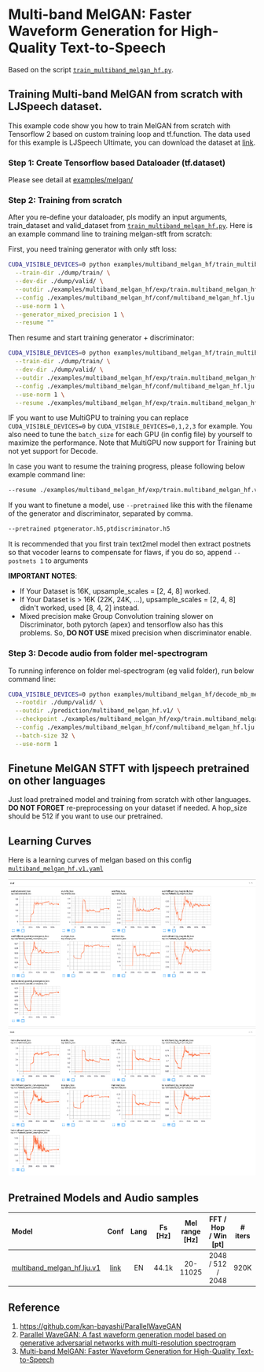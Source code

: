 ﻿
# Multi-band MelGAN: Faster Waveform Generation for High-Quality Text-to-Speech
Based on the script [`train_multiband_melgan_hf.py`](https://github.com/dathudeptrai/TensorflowTTS/tree/master/examples/multiband_melgan_hf/train_multiband_melgan_hf.py).

## Training Multi-band MelGAN from scratch with LJSpeech dataset.
This example code show you how to train MelGAN from scratch with Tensorflow 2 based on custom training loop and tf.function. The data used for this example is LJSpeech Ultimate, you can download the dataset at  [link](https://machineexperiments.tumblr.com/post/662408083204685824/ljspeech-ultimate).

### Step 1: Create Tensorflow based Dataloader (tf.dataset)
Please see detail at [examples/melgan/](https://github.com/dathudeptrai/TensorflowTTS/tree/master/examples/melgan#step-1-create-tensorflow-based-dataloader-tfdataset)

### Step 2: Training from scratch
After you re-define your dataloader, pls modify an input arguments, train_dataset and valid_dataset from [`train_multiband_melgan_hf.py`](https://github.com/dathudeptrai/TensorflowTTS/tree/master/examples/multiband_melgan_hf/train_multiband_melgan_hf.py). Here is an example command line to training melgan-stft from scratch:

First, you need training generator with only stft loss: 

```bash
CUDA_VISIBLE_DEVICES=0 python examples/multiband_melgan_hf/train_multiband_melgan_hf.py \
  --train-dir ./dump/train/ \
  --dev-dir ./dump/valid/ \
  --outdir ./examples/multiband_melgan_hf/exp/train.multiband_melgan_hf.v1/ \
  --config ./examples/multiband_melgan_hf/conf/multiband_melgan_hf.lju.v1.yml \
  --use-norm 1 \
  --generator_mixed_precision 1 \
  --resume ""
```

Then resume and start training generator + discriminator:

```bash
CUDA_VISIBLE_DEVICES=0 python examples/multiband_melgan_hf/train_multiband_melgan_hf.py \
  --train-dir ./dump/train/ \
  --dev-dir ./dump/valid/ \
  --outdir ./examples/multiband_melgan_hf/exp/train.multiband_melgan_hf.v1/ \
  --config ./examples/multiband_melgan_hf/conf/multiband_melgan_hf.lju.v1.yml \
  --use-norm 1 \
  --resume ./examples/multiband_melgan_hf/exp/train.multiband_melgan_hf.v1/checkpoints/ckpt-200000
```

IF you want to use MultiGPU to training you can replace `CUDA_VISIBLE_DEVICES=0` by `CUDA_VISIBLE_DEVICES=0,1,2,3` for example. You also need to tune the `batch_size` for each GPU (in config file) by yourself to maximize the performance. Note that MultiGPU now support for Training but not yet support for Decode. 

In case you want to resume the training progress, please following below example command line:

```bash
--resume ./examples/multiband_melgan_hf/exp/train.multiband_melgan_hf.v1/checkpoints/ckpt-100000
```

If you want to finetune a model, use `--pretrained` like this with the filename of the generator and discriminator, separated by comma.
```bash
--pretrained ptgenerator.h5,ptdiscriminator.h5
```
It is recommended that you first train text2mel model then extract postnets so that vocoder learns to compensate for flaws, if you do so, append `--postnets 1` to arguments



**IMPORTANT NOTES**:

- If Your Dataset is 16K, upsample_scales = [2, 4, 8] worked.
- If Your Dataset is > 16K (22K, 24K, ...), upsample_scales = [2, 4, 8] didn't worked, used [8, 4, 2] instead.
- Mixed precision make Group Convolution training slower on Discriminator, both pytorch (apex) and tensorflow also has this problems. So, **DO NOT USE** mixed precision when discriminator enable.

### Step 3: Decode audio from folder mel-spectrogram
To running inference on folder mel-spectrogram (eg valid folder), run below command line:

```bash
CUDA_VISIBLE_DEVICES=0 python examples/multiband_melgan_hf/decode_mb_melgan.py \
  --rootdir ./dump/valid/ \
  --outdir ./prediction/multiband_melgan_hf.v1/ \
  --checkpoint ./examples/multiband_melgan_hf/exp/train.multiband_melgan_hf.v1/checkpoints/generator-920000.h5 \
  --config ./examples/multiband_melgan_hf/conf/multiband_melgan_hf.lju.v1.yml \
  --batch-size 32 \
  --use-norm 1
```

## Finetune MelGAN STFT with ljspeech pretrained on other languages
Just load pretrained model and training from scratch with other languages. **DO NOT FORGET** re-preprocessing on your dataset if needed. A hop_size should be 512 if you want to use our pretrained.

## Learning Curves
Here is a learning curves of melgan based on this config [`multiband_melgan_hf.v1.yaml`](https://github.com/dathudeptrai/TensorflowTTS/tree/master/examples/multiband_melgan_hf/conf/multiband_melgan_hf.v1.yaml)

<img src="fig/eval.png" height="300" width="850">

<img src="fig/train.png" height="300" width="850">

## Pretrained Models and Audio samples
| Model                                                                                                          | Conf                                                                                                                        | Lang  | Fs [Hz] | Mel range [Hz] | FFT / Hop / Win [pt] | # iters | Notes |
| :------                                                                                                        | :---:                                                                                                                       | :---: | :----:  | :--------:     | :---------------:    | :-----:   | :-----: |
| [multiband_melgan_hf.lju.v1](https://drive.google.com/drive/folders/1tOMzik_Nr4eY63gooKYSmNTJyXC6Pp55?usp=sharing)             | [link](https://github.com/tensorspeech/TensorFlowTTS/tree/master/examples/multiband_melgan_hf/conf/multiband_melgan_hf.lju.v1.yml)          | EN    | 44.1k  | 20-11025        | 2048 / 512 / 2048     | 920K    |  -|


## Reference

1. https://github.com/kan-bayashi/ParallelWaveGAN
2. [Parallel WaveGAN: A fast waveform generation model based on generative adversarial networks with multi-resolution spectrogram](https://arxiv.org/abs/1910.11480)
3. [Multi-band MelGAN: Faster Waveform Generation for High-Quality Text-to-Speech](https://arxiv.org/abs/2005.05106)
